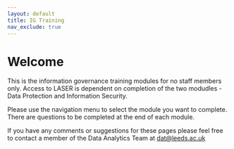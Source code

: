 ```yaml
---
layout: default
title: IG Training
nav_exclude: true
---
```


# Welcome 

This is the information governance training modules for no staff members only. Access to LASER is dependent on completion of the two modudles - Data Protection and Information Security.

Please use the navigation menu to select the module you want to complete. There are questions to be completed at the end of each module.

If you have any comments or suggestions for these pages please feel free to contact a member of the Data Analytics Team at [dat@leeds.ac.uk](mailto:dat@leeds.ac.uk)
